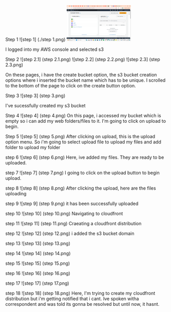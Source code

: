 Step 1
![step 1] (./step 1.png)
<img src="./step 1.png" alt="Alt Text" width="200"/>


I logged into my AWS console and selected s3

Step 2
![step 2.1] (step 2.1.png)
![step 2.2] (step 2.2.png)
![step 2.3] (step 2.3.png)

On these pages, i have the create bucket option, the s3 bucket creation options where i inserted the bucket name which has to be unique. I scrolled to the bottom of the page to click on the create button option.

Step 3
![step 3] (step 3.png)

I've sucessfully created my s3 bucket

Step 4
![step 4] (step 4.png)
On this page, i accessed my bucket which is empty so i can add my web folders/files to it. I'm going to click on upload to begin.

Step 5
![step 5] (step 5.png)
After clicking on upload, this is the upload option menu. So i'm going to select upload file to upload my files and add folder to upload my folder

step 6
![step 6] (step 6.png)
Here, ive added my files. They are ready to be uploaded.

step 7
![step 7] (step 7.png)
I going to click on the upload button to begin upload.

step 8
![step 8] (step 8.png)
After clicking the upload, here are the files uploading

step 9
![step 9] (step 9.png)
it has been successfully uploaded

step 10
![step 10] (step 10.png)
Navigating to cloudfront

step 11
![step 11] (step 11.png)
Craeating a cloudfront distribution

step 12
![step 12] (step 12.png)
i added the s3 bucket domain

step 13
![step 13] (step 13.png)

step 14
![step 14] (step 14.png)

step 15
![step 15] (step 15.png)

step 16
![step 16] (step 16.png)

step 17
![step 17] (step 17.png)

step 18
![step 18] (step 18.png)
Here, I'm trying to create my cloudfront distribution but i'm getting notified that i cant. Ive spoken witha correspondent and was told its gonna be resolved but until now, it hasnt.

